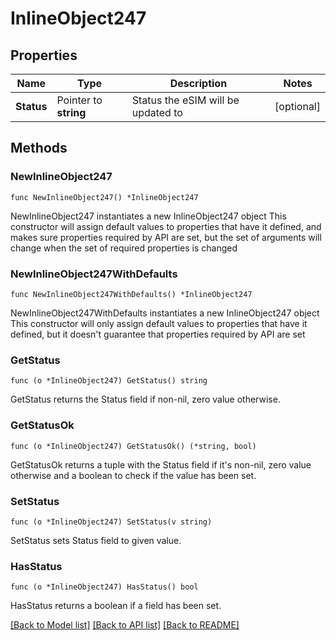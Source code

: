 # InlineObject247

## Properties

Name | Type | Description | Notes
------------ | ------------- | ------------- | -------------
**Status** | Pointer to **string** | Status the eSIM will be updated to | [optional] 

## Methods

### NewInlineObject247

`func NewInlineObject247() *InlineObject247`

NewInlineObject247 instantiates a new InlineObject247 object
This constructor will assign default values to properties that have it defined,
and makes sure properties required by API are set, but the set of arguments
will change when the set of required properties is changed

### NewInlineObject247WithDefaults

`func NewInlineObject247WithDefaults() *InlineObject247`

NewInlineObject247WithDefaults instantiates a new InlineObject247 object
This constructor will only assign default values to properties that have it defined,
but it doesn't guarantee that properties required by API are set

### GetStatus

`func (o *InlineObject247) GetStatus() string`

GetStatus returns the Status field if non-nil, zero value otherwise.

### GetStatusOk

`func (o *InlineObject247) GetStatusOk() (*string, bool)`

GetStatusOk returns a tuple with the Status field if it's non-nil, zero value otherwise
and a boolean to check if the value has been set.

### SetStatus

`func (o *InlineObject247) SetStatus(v string)`

SetStatus sets Status field to given value.

### HasStatus

`func (o *InlineObject247) HasStatus() bool`

HasStatus returns a boolean if a field has been set.


[[Back to Model list]](../README.md#documentation-for-models) [[Back to API list]](../README.md#documentation-for-api-endpoints) [[Back to README]](../README.md)


